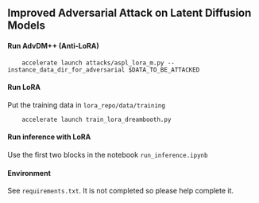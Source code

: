 ## Improved Adversarial Attack on Latent Diffusion Models

#### Run AdvDM++ (Anti-LoRA)


```
    accelerate launch attacks/aspl_lora_m.py --instance_data_dir_for_adversarial $DATA_TO_BE_ATTACKED 
```

#### Run LoRA

Put the training data in ```lora_repo/data/training```

```
    accelerate launch train_lora_dreambooth.py
```

#### Run inference with LoRA

Use the first two blocks in the notebook ```run_inference.ipynb```


#### Environment

See ```requirements.txt```. It is not completed so please help complete it.
